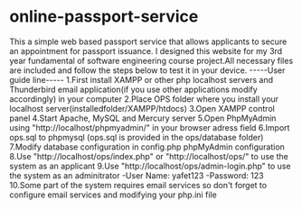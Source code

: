 # online-passport-service
This a simple web based passport service  that allows applicants to  secure an appointment for passport issuance.
I designed this website for my 3rd year fundamental of software engineering course project.All necessary files are included and follow the steps below to test it in your device.
-----User guide line-----
    1.First install XAMPP or other php localhost servers  and Thunderbird email application(if you use other applications modify accordingly) in your computer
    2.Place OPS folder where you install your localhost server(installedfolder/XAMPP/htdocs)
    3.Open XAMPP control panel
    4.Start Apache, MySQL and Mercury server
    5.Open PhpMyAdmin using "http://localhost/phpmyadmin/" in your browser adress field
    6.Import ops.sql to phpmysql (ops.sql is provided in the ops/database folder)
    7.Modify database configuration in config.php phpMyAdmin configuration
    8.Use "http://localhost/ops/index.php" or "http://localhost/ops/" to use the system as an applicant
    9.Use "http://localhost/ops/admin-login.php" to use the system as an adminitrator
        -User Name: yafet123
        -Password: 123
    10.Some part of the system requires email services so don't forget to configure email services and modifying your php.ini file
